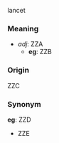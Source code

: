 lancet
### Meaning
+ _adj_: ZZA
    + __eg__: ZZB

### Origin

ZZC

### Synonym

__eg__: ZZD

+ ZZE


